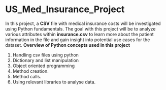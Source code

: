 # US_Med_Insurance_Project
In this project, a **CSV** file with medical insurance costs will be investigated using Python fundamentals. The goal with this project will be to analyze various attributes within **insurance.csv** to learn more about the patient information in the file and gain insight into potential use cases for the dataset.
**Overview of Python concepts used in this project**
1. Handling csv files using python
2. Dictionary and list manipulation
3. Object oriented programming
4. Method creation.
5. Method calls.
6. Using relevant libraries to analyse data.
